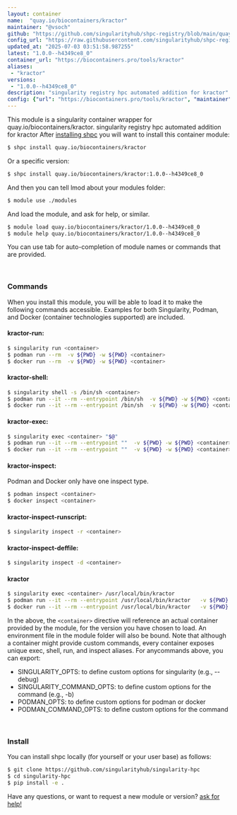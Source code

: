```yaml
---
layout: container
name:  "quay.io/biocontainers/kractor"
maintainer: "@vsoch"
github: "https://github.com/singularityhub/shpc-registry/blob/main/quay.io/biocontainers/kractor/container.yaml"
config_url: "https://raw.githubusercontent.com/singularityhub/shpc-registry/main/quay.io/biocontainers/kractor/container.yaml"
updated_at: "2025-07-03 03:51:58.987255"
latest: "1.0.0--h4349ce8_0"
container_url: "https://biocontainers.pro/tools/kractor"
aliases:
 - "kractor"
versions:
 - "1.0.0--h4349ce8_0"
description: "singularity registry hpc automated addition for kractor"
config: {"url": "https://biocontainers.pro/tools/kractor", "maintainer": "@vsoch", "description": "singularity registry hpc automated addition for kractor", "latest": {"1.0.0--h4349ce8_0": "sha256:7596b534ec304f43aedf897766f976a86307bbca13604dc8b1e67fbfe35a6801"}, "tags": {"1.0.0--h4349ce8_0": "sha256:7596b534ec304f43aedf897766f976a86307bbca13604dc8b1e67fbfe35a6801"}, "docker": "quay.io/biocontainers/kractor", "aliases": {"kractor": "/usr/local/bin/kractor"}}
---
```


This module is a singularity container wrapper for quay.io/biocontainers/kractor.
singularity registry hpc automated addition for kractor
After [installing shpc](#install) you will want to install this container module:


```bash
$ shpc install quay.io/biocontainers/kractor
```

Or a specific version:

```bash
$ shpc install quay.io/biocontainers/kractor:1.0.0--h4349ce8_0
```

And then you can tell lmod about your modules folder:

```bash
$ module use ./modules
```

And load the module, and ask for help, or similar.

```bash
$ module load quay.io/biocontainers/kractor/1.0.0--h4349ce8_0
$ module help quay.io/biocontainers/kractor/1.0.0--h4349ce8_0
```

You can use tab for auto-completion of module names or commands that are provided.

<br>

### Commands

When you install this module, you will be able to load it to make the following commands accessible.
Examples for both Singularity, Podman, and Docker (container technologies supported) are included.

#### kractor-run:

```bash
$ singularity run <container>
$ podman run --rm  -v ${PWD} -w ${PWD} <container>
$ docker run --rm  -v ${PWD} -w ${PWD} <container>
```

#### kractor-shell:

```bash
$ singularity shell -s /bin/sh <container>
$ podman run --it --rm --entrypoint /bin/sh  -v ${PWD} -w ${PWD} <container>
$ docker run --it --rm --entrypoint /bin/sh  -v ${PWD} -w ${PWD} <container>
```

#### kractor-exec:

```bash
$ singularity exec <container> "$@"
$ podman run --it --rm --entrypoint ""  -v ${PWD} -w ${PWD} <container> "$@"
$ docker run --it --rm --entrypoint ""  -v ${PWD} -w ${PWD} <container> "$@"
```

#### kractor-inspect:

Podman and Docker only have one inspect type.

```bash
$ podman inspect <container>
$ docker inspect <container>
```

#### kractor-inspect-runscript:

```bash
$ singularity inspect -r <container>
```

#### kractor-inspect-deffile:

```bash
$ singularity inspect -d <container>
```


#### kractor

```bash
$ singularity exec <container> /usr/local/bin/kractor
$ podman run --it --rm --entrypoint /usr/local/bin/kractor   -v ${PWD} -w ${PWD} <container> -c " $@"
$ docker run --it --rm --entrypoint /usr/local/bin/kractor   -v ${PWD} -w ${PWD} <container> -c " $@"
```



In the above, the `<container>` directive will reference an actual container provided
by the module, for the version you have chosen to load. An environment file in the
module folder will also be bound. Note that although a container
might provide custom commands, every container exposes unique exec, shell, run, and
inspect aliases. For anycommands above, you can export:

 - SINGULARITY_OPTS: to define custom options for singularity (e.g., --debug)
 - SINGULARITY_COMMAND_OPTS: to define custom options for the command (e.g., -b)
 - PODMAN_OPTS: to define custom options for podman or docker
 - PODMAN_COMMAND_OPTS: to define custom options for the command

<br>

### Install

You can install shpc locally (for yourself or your user base) as follows:

```bash
$ git clone https://github.com/singularityhub/singularity-hpc
$ cd singularity-hpc
$ pip install -e .
```

Have any questions, or want to request a new module or version? [ask for help!](https://github.com/singularityhub/singularity-hpc/issues)